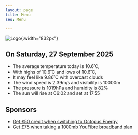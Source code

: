 ```yaml
---
layout: page
title: Menu
seo: Menu

---
```


![Logo](/images/logo.jpg){:width="832px"}

<!-- weather_marker starts -->
## On Saturday, 27 September 2025

- The average temperature today is 10.6˚C,
- With highs of 10.6˚C and lows of 10.6˚C,
- It may feel like 9.86˚C with overcast clouds
- The wind speed is 2.39m/s and visibility is 10000m
- The pressure is 1019hPa and humidity is 82%
- The sun will rise at 06:02 and set at 17:55

<!-- weather_marker ends -->

## Sponsors

- [Get £50 credit when switching to Octopus Energy](https://bit.ly/3oD1nnS)
- [Get £75 when taking a 1000mb YouFibre broadband plan](https://aklam.io/91zWhU?)
